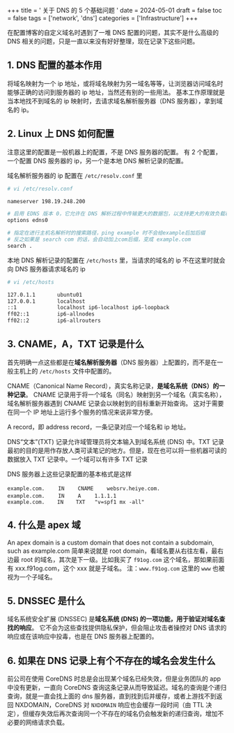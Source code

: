 +++
title = ' 关于 DNS 的 5 个基础问题 '
date = 2024-05-01
draft = false
toc = false
tags = ['network', 'dns']
categories = ['Infrastructure']
+++

在配置博客的自定义域名时遇到了一堆 DNS 配置的问题，其实不是什么高级的 DNS 相关的问题，只是一直以来没有好好整理，现在记录下这些问题。
<!--more-->

## 1. DNS 配置的基本作用
将域名映射为一个 ip 地址，或将域名映射为另一域名等等，让浏览器访问域名时能够正确的访问到服务器的 ip 地址，当然还有别的一些用法。
基本工作原理就是当本地找不到域名的 ip 映射时，去请求域名解析服务器（DNS 服务器），拿到域名的 ip。

## 2. Linux 上 DNS 如何配置
注意这里的配置是一般机器上的配置，不是 DNS 服务器的配置。
有 2 个配置，一个配置 DNS 服务器的 ip，另一个是本地 DNS 解析记录的配置。

域名解析服务器的 ip 配置在 `/etc/resolv.conf` 里
```sh
# vi /etc/resolv.conf

nameserver 198.19.248.200

# 启用 EDNS 版本 0，它允许在 DNS 解析过程中传输更大的数据包，以支持更大的有效负载和更高的性能
options edns0 

# 指定在进行主机名解析时的搜索路径，ping example 时不会给example后加后缀
# 反之如果是 search com 的话，会自动加上com后缀，变成 example.com
search .
```

本地 DNS 解析记录的配置在 `/etc/hosts` 里，当请求的域名的 ip 不在这里时就会向 DNS 服务器请求域名的 ip
```sh
# vi /etc/hosts

127.0.1.1       ubuntu01
127.0.0.1       localhost
::1             localhost ip6-localhost ip6-loopback
ff02::1         ip6-allnodes
ff02::2         ip6-allrouters
```

## 3. CNAME，A，TXT 记录是什么
首先明确一点这些都是在**域名解析服务器**（DNS 服务器）上配置的，而不是在一般主机上的 `/etc/hosts` 文件中配置的。

CNAME（Canonical Name Record），真实名称记录，**是域名系统（DNS）的一种记录**。 CNAME 记录用于将一个域名（同名）映射到另一个域名（真实名称），域名解析服务器遇到 CNAME 记录会以映射到的目标重新开始查询。 这对于需要在同一个 IP 地址上运行多个服务的情况来说非常方便。

A record，即 address record，一条记录对应一个域名和 ip 地址。

DNS“文本”(TXT) 记录允许域管理员将文本输入到域名系统 (DNS) 中。TXT 记录最初的目的是用作存放人类可读笔记的地方。但是，现在也可以将一些机器可读的数据放入 TXT 记录中。一个域可以有许多 TXT 记录

DNS 服务器上这些记录配置的基本格式是这样
```shell
example.com. 　　IN 　　CNAME 　　websrv.heiye.com.
example.com. 　　IN 　　A 　　1.1.1.1
example.com.    IN    TXT   "v=spf1 mx -all"
```

## 4. 什么是 apex 域
An apex domain is a custom domain that does not contain a subdomain, such as example.com
简单来说就是 root domain，看域名要从右往左看，最右边最 root 的域名，其次是下一级。比如我买了 `f91og.com` 这个域名，那如果前面有 xxx.f91og.com，这个 xxx 就是子域名。
注：`www.f91og.com` 这里的 `www` 也被视为一个子域名。

## 5. DNSSEC 是什么
域名系统安全扩展 (DNSSEC) 是**域名系统 (DNS) 的一项功能，用于验证对域名查找的响应**。 它不会为这些查找提供隐私保护，但会阻止攻击者操控对 DNS 请求的响应或在该响应中投毒，也是在 DNS 服务器上配置的。

## 6. 如果在 DNS 记录上有个不存在的域名会发生什么
前公司在使用 CoreDNS 时总是会出现某个域名已经失效，但是业务团队的 app 中没有更新，一直向 CoreDNS 查询这条记录从而导致延迟。域名的查询是个递归查询，就是一直会找上面的 dns 服务器，直到找到后并缓存，或者上游找不到返回 NXDOMAIN，CoreDNS 对 `NXDOMAIN` 响应也会缓存一段时间（由 TTL 决定），但缓存失效后再次查询同一个不存在的域名仍会触发新的递归查询，增加不必要的网络请求负载。

